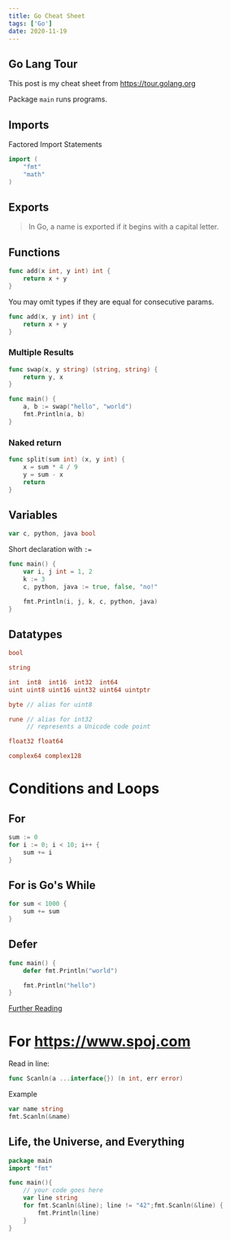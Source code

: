 ```yaml
---
title: Go Cheat Sheet
tags: ['Go']
date: 2020-11-19
---
```


## Go Lang Tour
This post is my cheat sheet from https://tour.golang.org


Package `main` runs programs.

## Imports
Factored Import Statements
```go
import (
	"fmt"
	"math"
)
```

## Exports
> In Go, a name is exported if it begins with a capital letter.

## Functions
```go
func add(x int, y int) int {
	return x + y
}
```
You may omit types if they are equal for consecutive params.
```go
func add(x, y int) int {
	return x + y
}
```

### Multiple Results
```go
func swap(x, y string) (string, string) {
	return y, x
}

func main() {
	a, b := swap("hello", "world")
	fmt.Println(a, b)
}
```
### Naked return
```go
func split(sum int) (x, y int) {
	x = sum * 4 / 9
	y = sum - x
	return
}
```
## Variables
```go
var c, python, java bool
```
Short declaration with `:=`
```go
func main() {
	var i, j int = 1, 2
	k := 3
	c, python, java := true, false, "no!"

	fmt.Println(i, j, k, c, python, java)
}
```
## Datatypes
```go
bool

string

int  int8  int16  int32  int64
uint uint8 uint16 uint32 uint64 uintptr

byte // alias for uint8

rune // alias for int32
     // represents a Unicode code point

float32 float64

complex64 complex128
```

# Conditions and Loops

## For
```go
sum := 0
for i := 0; i < 10; i++ {
    sum += i
}
```
## For is Go's While
```go
for sum < 1000 {
    sum += sum
}
```
## Defer
```go
func main() {
	defer fmt.Println("world")

	fmt.Println("hello")
}
```
[Further Reading](https://blog.golang.org/defer-panic-and-recover)

# For https://www.spoj.com
Read in line:
```go
func Scanln(a ...interface{}) (n int, err error)
```
Example
```go
var name string
fmt.Scanln(&name)
```

## Life, the Universe, and Everything
```go
package main
import "fmt"

func main(){
	// your code goes here
	var line string
	for fmt.Scanln(&line); line != "42";fmt.Scanln(&line) {
		fmt.Println(line)
	}
}
```
